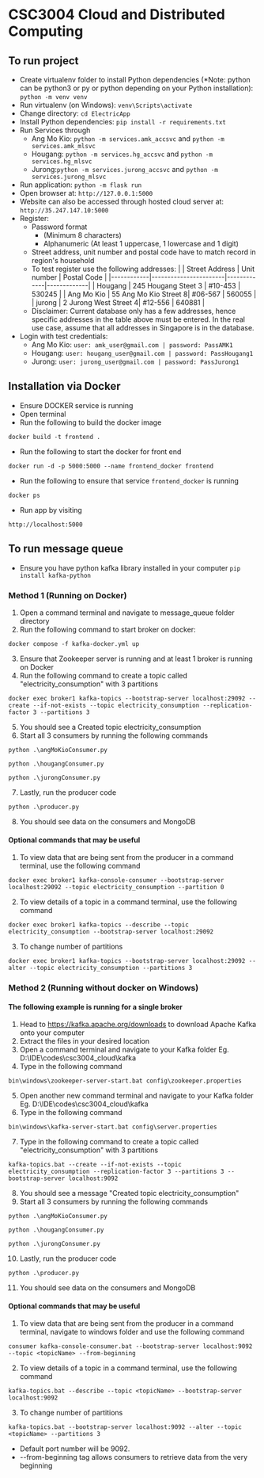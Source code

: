 # CSC3004 Cloud and Distributed Computing

## To run project
- Create virtualenv folder to install Python dependencies (*Note: python can be python3 or py or python depending on your Python installation): ```python -m venv venv```
- Run virtualenv (on Windows): ```venv\Scripts\activate```
- Change directory: ```cd ElectricApp```
- Install Python dependencies: ```pip install -r requirements.txt```
- Run Services through 
    - Ang Mo Kio: ```python -m services.amk_accsvc``` and ```python -m services.amk_mlsvc```
    - Hougang: ```python -m services.hg_accsvc``` and ```python -m services.hg_mlsvc```
    - Jurong:```python -m services.jurong_accsvc``` and ```python -m services.jurong_mlsvc```
- Run application: ```python -m flask run```
- Open browser at: ```http://127.0.0.1:5000```
- Website can also be accessed through hosted cloud server at: ```http://35.247.147.10:5000```
- Register:
    - Password format
        - (Minimum 8 characters)
        - Alphanumeric (At least 1 uppercase, 1 lowercase and 1 digit)
    - Street address, unit number and postal code have to match record in region's household
    - To test register use the following addresses:
      |            | Street Address        | Unit number | Postal Code |
      |------------|-----------------------|-------------|-------------|
      | Hougang    | 245 Hougang Steet 3   |   #10-453   |    530245   |
      | Ang Mo Kio | 55 Ang Mo Kio Street 8|   #06-567   |    560055   |
      | jurong     | 2 Jurong West Street 4|   #12-556   |    640881   |
    - Disclaimer: Current database only has a few addresses, hence specific addresses in the table above must be entered. In         the real use case, assume that all addresses in Singapore is in the database.
- Login with test credentials: 
    - Ang Mo Kio: ```user: amk_user@gmail.com | password: PassAMK1```
    - Hougang: ```user: hougang_user@gmail.com | password: PassHougang1```
    - Jurong: ```user: jurong_user@gmail.com | password: PassJurong1```

## Installation via Docker
- Ensure DOCKER service is running
- Open terminal
- Run the following to build the docker image
```
docker build -t frontend .
```
- Run the following to start the docker for front end
``` 
docker run -d -p 5000:5000 --name frontend_docker frontend
```
- Run the following to ensure that service ```frontend_docker``` is running
```
docker ps
``` 
- Run app by visiting 
```
http://localhost:5000
```

## To run message queue
- Ensure you have python kafka library installed in your computer ```pip install kafka-python```
### Method 1 (Running on Docker)
1. Open a command terminal and navigate to message_queue folder directory
2. Run the following command to start broker on docker: 
```
docker compose -f kafka-docker.yml up
```
3. Ensure that Zookeeper server is running and at least 1 broker is running on Docker
4. Run the following command to create a topic called "electricity_consumption" with 3 partitions
```
docker exec broker1 kafka-topics --bootstrap-server localhost:29092 --create --if-not-exists --topic electricity_consumption --replication-factor 3 --partitions 3
```
5. You should see a Created topic electricity_consumption
6. Start all 3 consumers by running the following commands
```
python .\angMoKioConsumer.py
```
```
python .\hougangConsumer.py
```
```
python .\jurongConsumer.py
```
7. Lastly, run the producer code
```
python .\producer.py
```
8. You should see data on the consumers and MongoDB


#### <b>Optional commands that may be useful</b>
1. To view data that are being sent from the producer in a command terminal, use the following command
```
docker exec broker1 kafka-console-consumer --bootstrap-server localhost:29092 --topic electricity_consumption --partition 0
```
2. To view details of a topic in a command terminal, use the following command
```
docker exec broker1 kafka-topics --describe --topic electricity_consumption --bootstrap-server localhost:29092
```
3. To change number of partitions
```
docker exec broker1 kafka-topics --bootstrap-server localhost:29092 --alter --topic electricity_consumption --partitions 3
```

### Method 2 (Running without docker on Windows)
#### The following example is running for a single broker
1. Head to https://kafka.apache.org/downloads to download Apache Kafka onto your computer
2. Extract the files in your desired location
3. Open a command terminal and navigate to your Kafka folder Eg. D:\IDE\codes\csc3004_cloud\kafka
4. Type in the following command
```
bin\windows\zookeeper-server-start.bat config\zookeeper.properties
```
5. Open another new command terminal and navigate to your Kafka folder Eg. D:\IDE\codes\csc3004_cloud\kafka
6. Type in the following command
```
bin\windows\kafka-server-start.bat config\server.properties
```
7. Type in the following command to create a topic called "electricity_consumption" with 3 partitions
```
kafka-topics.bat --create --if-not-exists --topic electricity_consumption --replication-factor 3 --partitions 3 --bootstrap-server localhost:9092
```
8. You should see a message "Created topic electricity_consumption"
9. Start all 3 consumers by running the following commands
```
python .\angMoKioConsumer.py
```
```
python .\hougangConsumer.py
```
```
python .\jurongConsumer.py
```
10. Lastly, run the producer code
```
python .\producer.py
```
11. You should see data on the consumers and MongoDB


#### <b>Optional commands that may be useful</b>
1. To view data that are being sent from the producer in a command terminal, navigate to windows folder and use the following command
```
consumer kafka-console-consumer.bat --bootstrap-server localhost:9092 --topic <topicName> --from-beginning
```
2. To view details of a topic in a command terminal, use the following command
```
kafka-topics.bat --describe --topic <topicName> --bootstrap-server localhost:9092
```
3. To change number of partitions
```
kafka-topics.bat --bootstrap-server localhost:9092 --alter --topic <topicName> --partitions 3
```

* Default port number will be 9092. 
* --from-beginning tag allows consumers to retrieve data from the very beginning
